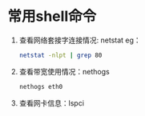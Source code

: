 # 常用shell命令

1. 查看网络套接字连接情况: netstat eg：

   ```bash
   netstat -nlpt | grep 80
   ```

2. 查看带宽使用情况：nethogs

   ```bash
   nethogs eth0
   ```

3. 查看网卡信息：lspci

